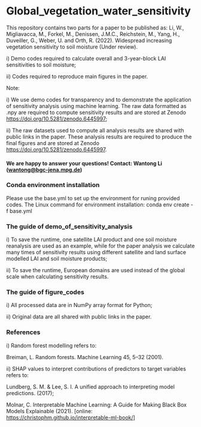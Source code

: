 # Global_vegetation_water_sensitivity
This repository contains two parts for a paper to be published as: Li, W., Migliavacca, M., Forkel, M., Denissen, J.M.C., Reichstein, M., Yang, H., Duveiller, G., Weber, U. and Orth, R. (2022). Widespread increasing vegetation sensitivity to soil moisture (Under review).

i) Demo codes required to calculate overall and 3-year-block LAI sensitivities to soil moisture;

ii) Codes required to reproduce main figures in the paper.

Note: 

i) We use demo codes for transparency and to demonstrate the application of sensitivity analysis using machine learning. The raw data formatted as .npy are required to compute sensitivity results and are stored at Zenodo https://doi.org/10.5281/zenodo.6445997;

ii) The raw datasets used to compute all analysis results are shared with public links in the paper. These analysis results are required to produce the final figures and are stored at Zenodo https://doi.org/10.5281/zenodo.6445997.

#### We are happy to answer your questions! Contact: Wantong Li (wantong@bgc-jena.mpg.de) 

### Conda environment installation
Please use the base.yml to set up the environment for runing provided codes. The Linux command for environment installation: conda env create -f base.yml

### The guide of demo_of_sensitivity_analysis
i) To save the runtime, one satellite LAI product and one soil moisture reanalysis are used as an example, while for the paper analysis we calculate many times of sensitivity results using different satellite and land surface modelled LAI and soil moisture products;

ii) To save the runtime, European domains are used instead of the global scale when calculating sensitivity results.

### The guide of figure_codes
i) All processed data are in NumPy array format for Python;

ii) Original data are all shared with public links in the paper. 

### References
i) Random forest modelling refers to: 

Breiman, L. Random forests. Machine Learning 45, 5–32 (2001).

ii) SHAP values to interpret contributions of predictors to target variables refers to:

Lundberg, S. M. & Lee, S. I. A unified approach to interpreting model predictions. (2017);

Molnar, C. Interpretable Machine Learning: A Guide for Making Black Box Models Explainable (2021). [online: https://christophm.github.io/interpretable-ml-book/]
